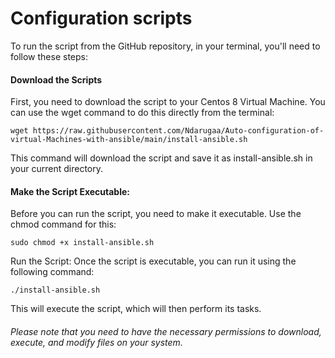 # Configuration scripts
<p>To run the script from the GitHub repository, in your terminal, you'll need to follow these steps:</p>

<h4>Download the Scripts</h4>
<p>First, you need to download the script to your Centos 8 Virtual Machine. You can use the wget command to do this directly from the terminal:</p>

<pre><code>wget https://raw.githubusercontent.com/Ndarugaa/Auto-configuration-of-virtual-Machines-with-ansible/main/install-ansible.sh
</code></pre>
This command will download the script and save it as install-ansible.sh in your current directory.

<h4>Make the Script Executable:</h4>
<p>Before you can run the script, you need to make it executable. Use the chmod command for this:
</p>
<pre><code>sudo chmod +x install-ansible.sh
</code></pre>
<p>Run the Script: Once the script is executable, you can run it using the following command:</p>
<pre><code>./install-ansible.sh
</code></pre>
<p>This will execute the script, which will then perform its tasks.</p>

<h6>Please note that you need to have the necessary permissions to download, execute, and modify files on your system.</h6>



